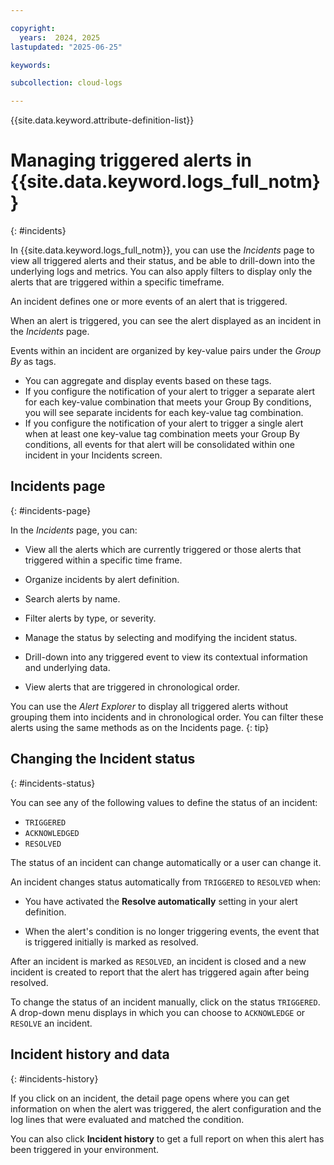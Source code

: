 ```yaml
---

copyright:
  years:  2024, 2025
lastupdated: "2025-06-25"

keywords:

subcollection: cloud-logs

---
```


{{site.data.keyword.attribute-definition-list}}



# Managing triggered alerts in {{site.data.keyword.logs_full_notm}}
{: #incidents}

In {{site.data.keyword.logs_full_notm}}, you can use the *Incidents* page to view all triggered alerts and their status, and be able to drill-down into the underlying logs and metrics. You can also apply filters to display only the alerts that are triggered within a specific timeframe.


An incident defines one or more events of an alert that is triggered.

When an alert is triggered, you can see the alert displayed as an incident in the *Incidents* page.

Events within an incident are organized by key-value pairs under the *Group By* as tags.
- You can aggregate and display events based on these tags.
- If you configure the notification of your alert to trigger a separate alert for each key-value combination that meets your Group By conditions, you will see separate incidents for each key-value tag combination.
- If you configure the notification of your alert to trigger a single alert when at least one key-value tag combination meets your Group By conditions, all events for that alert will be consolidated within one incident in your Incidents screen.


## Incidents page
{: #incidents-page}

In the *Incidents* page, you can:

- View all the alerts which are currently triggered or those alerts that triggered within a specific time frame.

- Organize incidents by alert definition.

- Search alerts by name.

- Filter alerts by type, or severity.

- Manage the status by selecting and modifying the incident status.

- Drill-down into any triggered event to view its contextual information and underlying data.

- View alerts that are triggered in chronological order.


You can use the *Alert Explorer* to display all triggered alerts without grouping them into incidents and in chronological order. You can filter these alerts using the same methods as on the Incidents page.
{: tip}


## Changing the Incident status
{: #incidents-status}

You can see any of the following values to define the status of an incident:
- `TRIGGERED`
- `ACKNOWLEDGED`
- `RESOLVED`

The status of an incident can change automatically or a user can change it.

An incident changes status automatically from `TRIGGERED` to `RESOLVED` when:

- You have activated the **Resolve automatically** setting in your alert definition.

- When the alert's condition is no longer triggering events, the event that is triggered initially is marked as resolved.

After an incident is marked as `RESOLVED`, an incident is closed and a new incident is created to report that the alert has triggered again after being resolved.

To change the status of an incident manually, click on the status `TRIGGERED`. A drop-down menu displays in which you can choose to `ACKNOWLEDGE` or `RESOLVE` an incident.

## Incident history and data
{: #incidents-history}

If you click on an incident, the detail page opens where you can get information on when the alert was triggered, the alert configuration and the log lines that were evaluated and matched the condition.

You can also click **Incident history** to get a full report on when this alert has been triggered in your environment.
